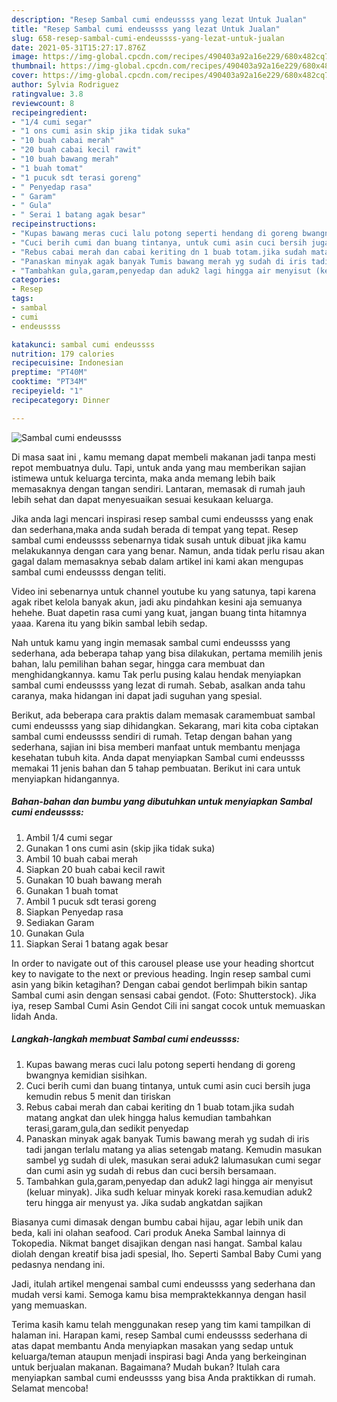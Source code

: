 ```yaml
---
description: "Resep Sambal cumi endeussss yang lezat Untuk Jualan"
title: "Resep Sambal cumi endeussss yang lezat Untuk Jualan"
slug: 658-resep-sambal-cumi-endeussss-yang-lezat-untuk-jualan
date: 2021-05-31T15:27:17.876Z
image: https://img-global.cpcdn.com/recipes/490403a92a16e229/680x482cq70/sambal-cumi-endeussss-foto-resep-utama.jpg
thumbnail: https://img-global.cpcdn.com/recipes/490403a92a16e229/680x482cq70/sambal-cumi-endeussss-foto-resep-utama.jpg
cover: https://img-global.cpcdn.com/recipes/490403a92a16e229/680x482cq70/sambal-cumi-endeussss-foto-resep-utama.jpg
author: Sylvia Rodriguez
ratingvalue: 3.8
reviewcount: 8
recipeingredient:
- "1/4 cumi segar"
- "1 ons cumi asin skip jika tidak suka"
- "10 buah cabai merah"
- "20 buah cabai kecil rawit"
- "10 buah bawang merah"
- "1 buah tomat"
- "1 pucuk sdt terasi goreng"
- " Penyedap rasa"
- " Garam"
- " Gula"
- " Serai 1 batang agak besar"
recipeinstructions:
- "Kupas bawang meras cuci lalu potong seperti hendang di goreng bwangnya kemidian sisihkan."
- "Cuci berih cumi dan buang tintanya, untuk cumi asin cuci bersih juga kemudin rebus 5 menit dan tiriskan"
- "Rebus cabai merah dan cabai keriting dn 1 buab totam.jika sudah matang angkat dan ulek hingga halus kemudian tambahkan terasi,garam,gula,dan sedikit penyedap"
- "Panaskan minyak agak banyak Tumis bawang merah yg sudah di iris tadi jangan terlalu matang ya alias setengab matang. Kemudin masukan sambel yg sudah di ulek, masukan serai aduk2 lalumasukan cumi segar dan cumi asin yg sudah di rebus dan cuci bersih bersamaan."
- "Tambahkan gula,garam,penyedap dan aduk2 lagi hingga air menyisut (keluar minyak). Jika sudh keluar minyak koreki rasa.kemudian aduk2 teru hingga air menyust ya. Jika sudab angkatdan sajikan"
categories:
- Resep
tags:
- sambal
- cumi
- endeussss

katakunci: sambal cumi endeussss 
nutrition: 179 calories
recipecuisine: Indonesian
preptime: "PT40M"
cooktime: "PT34M"
recipeyield: "1"
recipecategory: Dinner

---
```



![Sambal cumi endeussss](https://img-global.cpcdn.com/recipes/490403a92a16e229/680x482cq70/sambal-cumi-endeussss-foto-resep-utama.jpg)

Di masa  saat ini , kamu memang dapat membeli makanan jadi tanpa mesti repot membuatnya dulu. Tapi, untuk anda yang mau memberikan sajian istimewa untuk keluarga tercinta, maka anda memang lebih baik memasaknya dengan tangan sendiri. Lantaran, memasak di rumah jauh lebih sehat dan dapat menyesuaikan sesuai kesukaan keluarga.

Jika anda lagi mencari inspirasi resep sambal cumi endeussss yang enak dan sederhana,maka anda sudah berada di tempat yang tepat. Resep sambal cumi endeussss  sebenarnya tidak susah untuk dibuat jika kamu melakukannya dengan cara yang benar. Namun, anda tidak perlu risau akan gagal dalam memasaknya 
sebab dalam artikel ini kami akan mengupas sambal cumi endeussss dengan teliti.  

Video ini sebenarnya untuk channel youtube ku yang satunya, tapi karena agak ribet kelola banyak akun, jadi aku pindahkan kesini aja semuanya hehehe. Buat dapetin rasa cumi yang kuat, jangan buang tinta hitamnya yaaa. Karena itu yang bikin sambal lebih sedap.

Nah untuk kamu yang ingin memasak sambal cumi endeussss yang sederhana, ada beberapa tahap yang bisa dilakukan, pertama memilih jenis bahan, lalu pemilihan bahan segar, hingga cara membuat dan menghidangkannya. kamu Tak perlu pusing kalau hendak menyiapkan sambal cumi endeussss yang lezat di rumah. Sebab, asalkan anda  tahu caranya, maka hidangan ini dapat jadi suguhan yang spesial.

Berikut, ada beberapa cara praktis  dalam memasak caramembuat sambal cumi endeussss yang siap dihidangkan. Sekarang, mari kita coba ciptakan sambal cumi endeussss sendiri di rumah. Tetap dengan bahan yang sederhana, sajian ini bisa memberi manfaat untuk membantu menjaga kesehatan tubuh kita. Anda dapat menyiapkan Sambal cumi endeussss memakai 11 jenis bahan dan 5 tahap pembuatan. Berikut ini cara untuk menyiapkan hidangannya.

<!--inarticleads1-->

##### Bahan-bahan dan bumbu yang dibutuhkan untuk menyiapkan Sambal cumi endeussss:

1. Ambil 1/4 cumi segar
1. Gunakan 1 ons cumi asin (skip jika tidak suka)
1. Ambil 10 buah cabai merah
1. Siapkan 20 buah cabai kecil rawit
1. Gunakan 10 buah bawang merah
1. Gunakan 1 buah tomat
1. Ambil 1 pucuk sdt terasi goreng
1. Siapkan  Penyedap rasa
1. Sediakan  Garam
1. Gunakan  Gula
1. Siapkan  Serai 1 batang agak besar


In order to navigate out of this carousel please use your heading shortcut key to navigate to the next or previous heading. Ingin resep sambal cumi asin yang bikin ketagihan? Dengan cabai gendot berlimpah bikin santap Sambal cumi asin dengan sensasi cabai gendot. (Foto: Shutterstock). Jika iya, resep Sambal Cumi Asin Gendot Cili ini sangat cocok untuk memuaskan lidah Anda. 

<!--inarticleads2-->

##### Langkah-langkah membuat Sambal cumi endeussss:

1. Kupas bawang meras cuci lalu potong seperti hendang di goreng bwangnya kemidian sisihkan.
1. Cuci berih cumi dan buang tintanya, untuk cumi asin cuci bersih juga kemudin rebus 5 menit dan tiriskan
1. Rebus cabai merah dan cabai keriting dn 1 buab totam.jika sudah matang angkat dan ulek hingga halus kemudian tambahkan terasi,garam,gula,dan sedikit penyedap
1. Panaskan minyak agak banyak Tumis bawang merah yg sudah di iris tadi jangan terlalu matang ya alias setengab matang. Kemudin masukan sambel yg sudah di ulek, masukan serai aduk2 lalumasukan cumi segar dan cumi asin yg sudah di rebus dan cuci bersih bersamaan.
1. Tambahkan gula,garam,penyedap dan aduk2 lagi hingga air menyisut (keluar minyak). Jika sudh keluar minyak koreki rasa.kemudian aduk2 teru hingga air menyust ya. Jika sudab angkatdan sajikan


Biasanya cumi dimasak dengan bumbu cabai hijau, agar lebih unik dan beda, kali ini olahan seafood. Cari produk Aneka Sambal lainnya di Tokopedia. Nikmat banget disajikan dengan nasi hangat. Sambal kalau diolah dengan kreatif bisa jadi spesial, lho. Seperti Sambal Baby Cumi yang pedasnya nendang ini. 

Jadi, itulah artikel mengenai  sambal cumi endeussss  yang sederhana dan mudah versi kami. Semoga kamu bisa mempraktekkannya dengan hasil yang memuaskan. 

Terima kasih kamu telah menggunakan resep yang tim kami tampilkan di halaman ini. Harapan kami, resep  Sambal cumi endeussss sederhana di atas dapat membantu Anda menyiapkan masakan yang sedap untuk keluarga/teman ataupun menjadi inspirasi bagi Anda yang berkeinginan untuk berjualan makanan. Bagaimana? Mudah bukan? Itulah cara menyiapkan sambal cumi endeussss yang bisa Anda praktikkan di rumah. Selamat mencoba!

